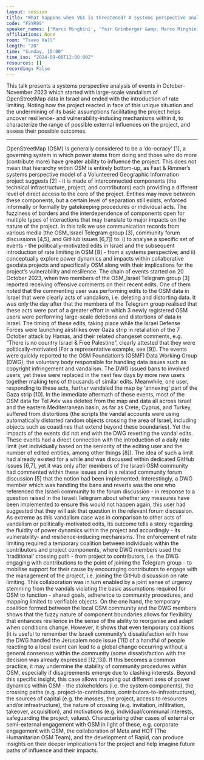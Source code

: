 ```yaml
---
layout: session
title: "What happens when VGI is threatened? A systems perspective analysis of the events behind the introduction of rate limiting in OpenStreetMap"
code: "FSYR9S"
speaker_names: ['Marco Minghini', 'Yair Grinberger &amp; Marco Minghini']
affiliations: None
room: "Tsavo Hall"
length: "20"
time: "Sunday, 15:00"
time_iso: "2024-09-08T12:00:00Z"
resources: []
recording: False
---
```


This talk presents a systems perspective analysis of events in October-November 2023 which started with large-scale vandalism of OpenStreetMap data in Israel and ended with the introduction of rate limiting. Noting how the project reacted in face of this unique situation and the undermining of its basic assumptions facilitating the project helps uncover resilience- and vulnerability-inducing mechanisms within it, to characterize the range of possible external influences on the project, and assess their possible outcomes.

<hr>

OpenStreetMap (OSM) is generally considered to be a ‘do-ocracy’ [1], a governing system in which power stems from doing and those who do more (contribute more) have greater ability to influence the project. This does not mean that hierarchy within OSM is entirely bottom-up, as Fast &amp; Rimmer’s systems perspective model of a Volunteered Geographic Information project suggests [2] - it is made of interconnected components (the technical infrastructure, project, and contributors) each providing a different level of direct access to the core of the project. Entities may move between these components, but a certain level of separation still exists, enforced informally or formally by gatekeeping procedures or individual acts. The fuzziness of borders and the interdependence of components open for multiple types of interactions that may translate to major impacts on the nature of the project. In this talk we use communication records from various media (the OSM_Israel Telegram group [3], community forum discussions [4,5], and GitHub issues [6,7]) to: i) to analyse a specific set of events - the politically-motivated edits in Israel and the subsequent introduction of rate limiting in OSM [8] - from a systems perspective; and ii) conceptually explore power dynamics and impacts within collaborative geodata projects and specifically OSM along with their implications for the project’s vulnerability and resilience.
The chain of events started on 20 October 2023, when two members of the OSM_Israel Telegram group [3] reported receiving offensive comments on their recent edits. One of them noted that the commenting user was performing edits to the OSM data in Israel that were clearly acts of vandalism, i.e. deleting and distorting data. It was only the day after that the members of the Telegram group realised that these acts were part of a greater effort in which 3 newly registered OSM users were performing large-scale deletions and distortions of data in Israel. The timing of these edits, taking place while the Israel Defense Forces were launching airstrikes over Gaza strip in retaliation of the 7 October attack by Hamas, and their related changeset comments, e.g. “There is no country Israel &amp; Free Palestine”, clearly attested that they were politically-motivated (For a representative example, see [9]). The events were quickly reported to the OSM Foundation’s (OSMF) Data Working Group (DWG), the voluntary body responsible for handling data issues such as copyright infringement and vandalism. The DWG issued bans to involved users, yet these were replaced in the next few days by more new users together making tens of thousands of similar edits. Meanwhile, one user, responding to these acts, further vandaled the map by ‘annexing’ part of the Gaza strip [10].
	In the immediate aftermath of these events, most of the OSM data for Tel Aviv was deleted from the map and data all across Israel and the eastern Mediterranean basin, as far as Crete, Cyprus, and Turkey, suffered from distortions (the scripts the vandal accounts were using automatically distorted random objects crossing the area of Israel, including objects such as coastlines that extend beyond these boundaries). Yet the impacts of the events did not end with the DWG reverting the vandal edits. These events had a direct connection with the introduction of a daily rate limit (set individually based on the seniority of the editing user and the number of edited entities, among other things [8]). The idea of such a limit had already existed for a while and was discussed within dedicated GitHub issues [6,7], yet it was only after members of the Israeli OSM community had commented within these issues and in a related community forum discussion [5] that the notion had been implemented. Interestingly, a DWG member which was handling the bans and reverts was the one who referenced the Israeli community to the forum discussion - in response to a question raised in the Israeli Telegram about whether any measures have been implemented to ensure this would not happen again, this user had suggested that they will ask that question in the relevant forum discussion. 
As extreme as this vandalism case was in comparison to other acts of vandalism or politically-motivated edits, its outcome tells a story regarding the fluidity of power dynamics within the project and accordingly - its vulnerability- and resilience-inducing mechanisms. The enforcement of rate limiting required a temporary coalition between individuals within the contributors and project components, where DWG members used the ‘traditional’ crossing path - from project to contributors, i.e. the DWG engaging with contributions to the point of joining the Telegram group - to mobilise support for their cause by encouraging contributors to engage with the management of the project, i.e. joining the GitHub discussion on rate limiting. This collaboration was in turn enabled by a joint sense of urgency stemming from the vandals violating the basic assumptions required for OSM to function - shared goals, adherence to community procedures, and mapping limited to verifiable objects. On the one hand, the temporary coalition formed between the local OSM community and the DWG members shows that the fuzzy nature of component boundaries allows for flexibility that enhances resilience in the sense of the ability to reorganise and adapt when conditions change. However, it shows that even temporary coalitions (it is useful to remember the Israeli community’s dissatisfaction with how the DWG handled the Jerusalem node issue [11]) of a handful of people reacting to a local event can lead to a global change occurring without a general consensus within the community (some dissatisfaction with the decision was already expressed [12,13]). If this becomes a common practice, it may undermine the stability of community procedures within OSM, especially if disagreements emerge due to clashing interests. 
Beyond this specific insight, this case allows mapping out different axes of power dynamics within OSM - the stakeholders (i.e. the system components), the crossing paths (e.g. project-to-contributors, contributors-to-infrastructure), the sources of capital (e.g. the masses, the project, access to resources and/or infrastructure), the nature of crossing (e.g. invitation, infiltration, takeover, acquisition), and motivations (e.g. individual/communal interests, safeguarding the project, values). Characterising other cases of external or semi-external engagement with OSM in light of these, e.g. corporate engagement with OSM, the collaboration of Meta and HOT (The Humanitarian OSM Team), and the development of Rapid, can produce insights on their deeper implications for the project and help imagine future paths of influence and their impacts.


